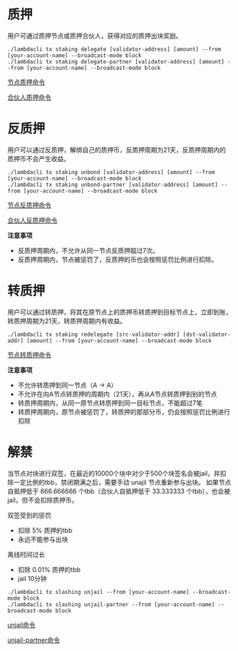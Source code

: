 # 质押
用户可通过质押节点或质押合伙人，获得对应的质押出块奖励。

```
./lambdacli tx staking delegate [validator-address] [amount] --from [your-account-name] --broadcast-mode block
./lambdacli tx staking delegate-partner [validator-address] [amount] --from [your-account-name] --broadcast-mode block
```
[节点质押命令](./docs/lambdacli/tx/staking/delegate.md)

[合伙人质押命令](./docs/lambdacli/tx/staking/delegate-partner.md)

# 反质押
用户可以通过反质押，解绑自己的质押币，反质押周期为21天，反质押周期内的质押币不会产生收益。

```
./lambdacli tx staking unbond [validator-address] [amount] --from [your-account-name] --broadcast-mode block
./lambdacli tx staking unbond-partner [validator-address] [amount] --from [your-account-name] --broadcast-mode block
```
[节点反质押命令](./docs/lambdacli/tx/staking/unbond.md)

[合伙人反质押命令](./docs/lambdacli/tx/staking/unbond-partner.md)

**注意事项**
- 反质押周期内，不允许从同一节点反质押超过7次。
- 反质押周期内，节点被惩罚了，反质押的币也会按照惩罚比例进行扣除。

# 转质押
用户可以通过转质押，将其在原节点上的质押币转质押到目标节点上，立即到账，转质押周期为21天，转质押周期内有收益。

```
./lambdacli tx staking redelegate [src-validator-addr] [dst-validator-addr] [amount] --from [your-account-name] --broadcast-mode block
```
[节点转质押命令](./docs/lambdacli/tx/staking/redelegate.md)

**注意事项**
- 不允许转质押到同一节点（A -> A）
- 不允许在向A节点转质押的周期内（21天），再从A节点转质押到别的节点
- 转质押周期内，从同一原节点转质押到同一目标节点，不能超过7笔
- 转质押周期内，原节点被惩罚了，转质押的那部分币，仍会按照惩罚比例进行扣除

# 解禁
当节点对块进行双签，在最近的10000个块中对少于500个块签名会被jail，并扣除一定比例的tbb，禁闭期满之后，需要手动 unajil 节点重新参与出块。
如果节点自抵押低于 666.666666 个tbb（合伙人自抵押低于 33.333333 个tbb），也会被 jail，但不会扣除质押币。

双签受到的惩罚
- 扣除 5% 质押的tbb
- 永远不能参与出块

离线时间过长
- 扣除 0.01% 质押的tbb
- jail 10分钟

```
./lambdacli tx slashing unjail --from [your-account-name] --broadcast-mode block
./lambdacli tx slashing unjail-partner --from [your-account-name] --broadcast-mode block
```

[unjail命令](./docs/lambdacli/tx/slashing/unjail.md)

[unjail-partner命令](./docs/lambdacli/tx/slashing/unjail-partner.md)
